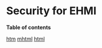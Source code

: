# Security for EHMI

**Table of contents**

[htm](EHMI-specificering%20af%20sikkerhed%20ifm%20centrale%20og%20decentrale%20EHMI-services.htm)
[mhtml](EHMI-specificering%20af%20sikkerhed%20ifm%20centrale%20og%20decentrale%20EHMI-services.mhtml)
[html](EHMI-specificering%20af%20sikkerhed%20ifm%20centrale%20og%20decentrale%20EHMI-services2.html)
